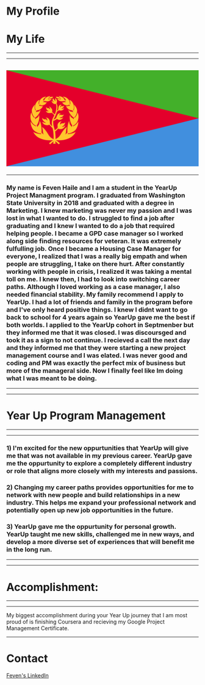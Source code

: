 # My Profile

# My Life
---
---
![alt text](Flag_of_Eritrea.svg.png)
---
---
### My name is Feven Haile and I am a student in the YearUp Project Managment program. I graduated from Washington State University in 2018 and graduated with a degree in Marketing. I knew marketing was never my passion and I was lost in what I wanted to do. I struggled to find a job after graduating and I knew I wanted to do a job that required helping people. I became a GPD case manager so I worked along side finding resources for veteran. It was extremely fulfulling job. Once I became a Housing Case Manager for everyone, I realized that I was a really big empath and when people are struggling, I take on there hurt. After constantly working with people in crisis, I realized it was taking a mental toll on me. I knew then, I had to look into switching career paths. Although I loved working as a case manager, I also needed financial stability. My family recommend I apply to YearUp. I had a lot of friends and family in the program before and I've only heard positive things. I knew I didnt want to go back to school for 4 years again so YearUp gave me the best if both worlds. I applied to the YearUp cohort in Septmenber but they informed me that it was closed. I was discoursged and took it as a sign to not continue. I recieved a call the next day and they informed me that they were starting a new project management course and I was elated. I was never good and coding and PM was exactly the perfect mix of business but more of the manageral side. Now I finally feel like Im doing what I was meant to be doing.
---
---
# Year Up Program Management
---
---
### 1) I'm excited for the new oppurtunities that YearUp will give me that was not available in my previous career. YearUp gave me the oppurtunity to explore a completely different industry or role that aligns more closely with my interests and passions.

### 2) Changing my career paths provides opportunities for me to network with new people and build relationships in a new industry. This helps me expand your professional network and potentially open up new job opportunities in the future.

### 3) YearUp gave me the oppurtunity for personal growth. YearUp taught me new skills, challenged me in new ways, and develop a more diverse set of experiences that will benefit me in the long run.
---
---
# Accomplishment: 
---
---
My biggest accomplishment during your Year Up journey that I am most proud of is finishing Coursera and recieving my Google Project Management Certificate.

---
# Contact 
[Feven's LinkedIn](https://www.linkedin.com/in/feven-haile-a80669261/)

